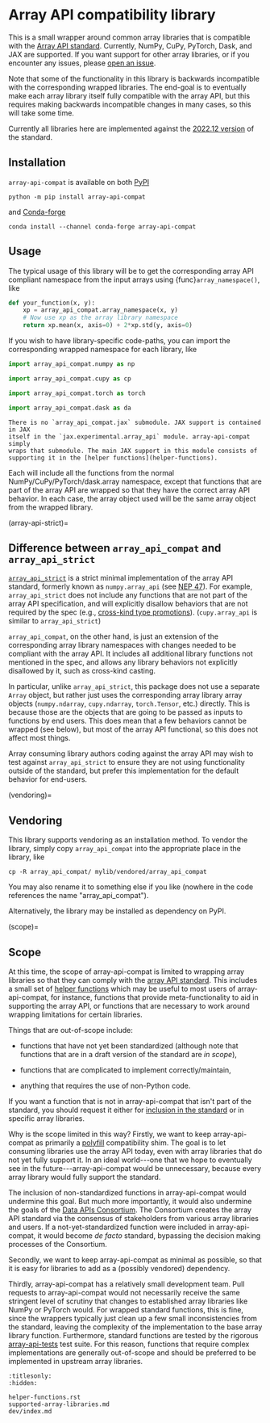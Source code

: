 # Array API compatibility library

This is a small wrapper around common array libraries that is compatible with
the [Array API standard](https://data-apis.org/array-api/latest/). Currently,
NumPy, CuPy, PyTorch, Dask, and JAX are supported. If you want support for other array
libraries, or if you encounter any issues, please [open an
issue](https://github.com/data-apis/array-api-compat/issues).

Note that some of the functionality in this library is backwards incompatible
with the corresponding wrapped libraries. The end-goal is to eventually make
each array library itself fully compatible with the array API, but this
requires making backwards incompatible changes in many cases, so this will
take some time.

Currently all libraries here are implemented against the [2022.12
version](https://data-apis.org/array-api/2022.12/) of the standard.

## Installation

`array-api-compat` is available on both [PyPI](https://pypi.org/project/array-api-compat/)

```
python -m pip install array-api-compat
```

and [Conda-forge](https://anaconda.org/conda-forge/array-api-compat)

```
conda install --channel conda-forge array-api-compat
```

## Usage

The typical usage of this library will be to get the corresponding array API
compliant namespace from the input arrays using {func}`array_namespace()`, like

```py
def your_function(x, y):
    xp = array_api_compat.array_namespace(x, y)
    # Now use xp as the array library namespace
    return xp.mean(x, axis=0) + 2*xp.std(y, axis=0)
```

If you wish to have library-specific code-paths, you can import the
corresponding wrapped namespace for each library, like

```py
import array_api_compat.numpy as np
```

```py
import array_api_compat.cupy as cp
```

```py
import array_api_compat.torch as torch
```

```py
import array_api_compat.dask as da
```

```{note}
There is no `array_api_compat.jax` submodule. JAX support is contained in JAX
itself in the `jax.experimental.array_api` module. array-api-compat simply
wraps that submodule. The main JAX support in this module consists of
supporting it in the [helper functions](helper-functions).
```

Each will include all the functions from the normal NumPy/CuPy/PyTorch/dask.array
namespace, except that functions that are part of the array API are wrapped so
that they have the correct array API behavior. In each case, the array object
used will be the same array object from the wrapped library.

(array-api-strict)=
## Difference between `array_api_compat` and `array_api_strict`

[`array_api_strict`](https://github.com/data-apis/array-api-strict) is a
strict minimal implementation of the array API standard, formerly known as
`numpy.array_api` (see [NEP
47](https://numpy.org/neps/nep-0047-array-api-standard.html)). For example,
`array_api_strict` does not include any functions that are not part of the
array API specification, and will explicitly disallow behaviors that are not
required by the spec (e.g., [cross-kind type
promotions](https://data-apis.org/array-api/latest/API_specification/type_promotion.html)).
(`cupy.array_api` is similar to `array_api_strict`)

`array_api_compat`, on the other hand, is just an extension of the
corresponding array library namespaces with changes needed to be compliant
with the array API. It includes all additional library functions not mentioned
in the spec, and allows any library behaviors not explicitly disallowed by it,
such as cross-kind casting.

In particular, unlike `array_api_strict`, this package does not use a separate
`Array` object, but rather just uses the corresponding array library array
objects (`numpy.ndarray`, `cupy.ndarray`, `torch.Tensor`, etc.) directly. This
is because those are the objects that are going to be passed as inputs to
functions by end users. This does mean that a few behaviors cannot be wrapped
(see below), but most of the array API functional, so this does not affect
most things.

Array consuming library authors coding against the array API may wish to test
against `array_api_strict` to ensure they are not using functionality outside
of the standard, but prefer this implementation for the default behavior for
end-users.

(vendoring)=
## Vendoring

This library supports vendoring as an installation method. To vendor the
library, simply copy `array_api_compat` into the appropriate place in the
library, like

```
cp -R array_api_compat/ mylib/vendored/array_api_compat
```

You may also rename it to something else if you like (nowhere in the code
references the name "array_api_compat").

Alternatively, the library may be installed as dependency on PyPI.

(scope)=
## Scope

At this time, the scope of array-api-compat is limited to wrapping array
libraries so that they can comply with the [array API
standard](https://data-apis.org/array-api/latest/API_specification/index.html).
This includes a small set of [helper functions](helper-functions.rst) which may
be useful to most users of array-api-compat, for instance, functions that
provide meta-functionality to aid in supporting the array API, or functions
that are necessary to work around wrapping limitations for certain libraries.

Things that are out-of-scope include:

- functions that have not yet been
standardized (although note that functions that are in a draft version of the
standard are *in scope*),

- functions that are complicated to implement correctly/maintain,

- anything that requires the use of non-Python code.

If you want a function that is not in array-api-compat that isn't part of the
standard, you should request it either for [inclusion in the
standard](https://github.com/data-apis/array-api/issues) or in specific array
libraries.

Why is the scope limited in this way? Firstly, we want to keep
array-api-compat as primarily a
[polyfill](https://en.wikipedia.org/wiki/Polyfill_(programming)) compatibility
shim. The goal is to let consuming libraries use the array API today, even
with array libraries that do not yet fully support it. In an ideal world---one that we hope to eventually see in the future---array-api-compat would be
unnecessary, because every array library would fully support the standard.

The inclusion of non-standardized functions in array-api-compat would
undermine this goal. But much more importantly, it would also undermine the
goals of the [Data APIs Consortium](https://data-apis.org/). The Consortium
creates the array API standard via the consensus of stakeholders from various
array libraries and users. If a not-yet-standardized function were included in
array-api-compat, it would become *de facto* standard, bypassing the decision
making processes of the Consortium.

Secondly, we want to keep array-api-compat as minimal as possible, so that it
is easy for libraries to add as a (possibly vendored) dependency.

Thirdly, array-api-compat has a relatively small development team. Pull
requests to array-api-compat would not necessarily receive the same stringent
level of scrutiny that changes to established array libraries like NumPy or
PyTorch would. For wrapped standard functions, this is fine, since the
wrappers typically just clean up a few small inconsistencies from the
standard, leaving the complexity of the implementation to the base array
library function. Furthermore, standard functions are tested by the rigorous
[array-api-tests](https://github.com/data-apis/array-api-tests) test suite.
For this reason, functions that require complex implementations are generally
out-of-scope and should be preferred to be implemented in upstream array
libraries.

```{toctree}
:titlesonly:
:hidden:

helper-functions.rst
supported-array-libraries.md
dev/index.md
```
